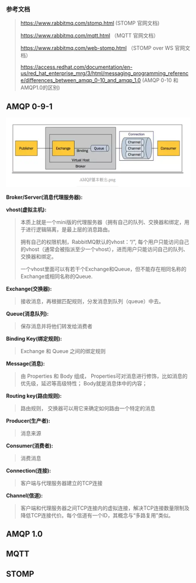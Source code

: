 

### 参考文档

> https://www.rabbitmq.com/stomp.html (STOMP 官网文档)
> 
> https://www.rabbitmq.com/mqtt.html （MQTT 官网文档）
> 
> https://www.rabbitmq.com/web-stomp.html （STOMP over WS 官网文档）
> 
> https://access.redhat.com/documentation/en-us/red_hat_enterprise_mrg/3/html/messaging_programming_reference/differences_between_amqp_0-10_and_amqp_1.0 (AMQP 0-10 和 AMQP1.0的区别)
> 


## AMQP 0-9-1

![img.png](img/amqp.png)

<b> Broker/Server(消息代理服务器):</b> 

<b> vhost(虚拟主机):</b>

> 本质上就是一个mini版的代理服务器（拥有自己的队列、交换器和绑定，用于进行逻辑隔离，是最上层的消息路由。
>
> 拥有自己的权限机制，RabbitMQ默认的vhost：“/”, 每个用户只能访问自己的vhost（通常会被指派至少一个vhost），进而用户只能访问自己的队列、交换器和绑定。
>
> 一个vhost里面可以有若干个Exchange和Queue，但不能存在相同名称的Exchange或相同名称的Queue.

<b> Exchange(交换器):</b>

> 接收消息，再根据匹配规则，分发消息到队列（queue）中去。

<b> Queue(消息队列):</b> 

> 保存消息并将他们转发给消费者

<b> Binding Key(绑定规则):</b>

> Exchange 和 Queue 之间的绑定规则

<b> Message(消息):</b>

> 由 Properties 和 Body 组成， Properties可对消息进行修饰，比如消息的优先级，延迟等高级特性； Body就是消息体中的内容；

<b> Routing key(路由规则):</b>

> 路由规则， 交换器可以用它来确定如何路由一个特定的消息

<b> Producer(生产者):</b>

> 消息来源

<b> Consumer(消费者):</b>

> 消费消息

<b> Connection(连接):</b>

> 客户端与代理服务器建立的TCP连接

<b> Channel(信道):</b>

> 客户端和代理服务器之间TCP连接内的虚拟连接，解决TCP连接数量限制及降低TCP连接代价。每个信道有一个ID，其概念与“多路复用”类似。

## AMQP 1.0

## MQTT

## STOMP